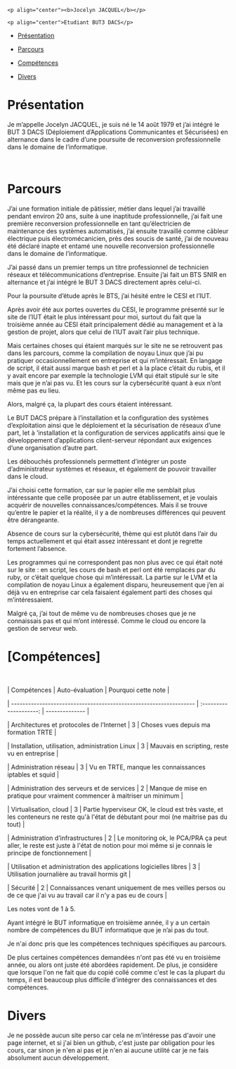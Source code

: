   <div> 

    <p align="center"><b>Jocelyn JACQUEL</b></p> 

    <p align="center">Etudiant BUT3 DACS</p> 

  </div> 

</div> 

  

<div class="no-site no-print"> 

  

  

- [Présentation](#présentation) 

- [Parcours](#parcours) 

- [Compétences](#compétences) 

- [Divers](#divers) 

  

  

</div> 

  

<div class="no-print"> 

  

#  Présentation 

  

</div> 

  

Je m’appelle Jocelyn JACQUEL, je suis né le 14 août 1979 et j’ai intégré le BUT 3 DACS (Déploiement d’Applications Communicantes et Sécurisées) en alternance dans le cadre d’une poursuite de reconversion professionnelle dans le domaine de l’informatique.  

  

<div class="only-print horizontal-line"></div> 

<br class="only-print"> 

  

#  Parcours 

  

J’ai une formation initiale de pâtissier, métier dans lequel j’ai travaillé pendant environ 20 ans, suite à une inaptitude professionnelle, j’ai fait une première reconversion professionnelle en tant qu’électricien de maintenance des systèmes automatisés, j’ai ensuite travaillé comme câbleur électrique puis électromécanicien, près des soucis de santé, j’ai de nouveau été déclaré inapte et entamé une nouvelle reconversion professionnelle dans le domaine de l’informatique. 

J’ai passé dans un premier temps un titre professionnel de technicien réseaux et télécommunications d’entreprise. Ensuite j’ai fait un BTS SNIR en alternance et j’ai intégré le BUT 3 DACS directement après celui-ci. 

Pour la poursuite d’étude après le BTS, j’ai hésité entre le CESI et l’IUT. 

Après avoir été aux portes ouvertes du CESI, le programme présenté sur le site de l’IUT était le plus intéressant pour moi, surtout du fait que la troisième année au CESI était principalement dédié au management et à la gestion de projet, alors que celui de l’IUT avait l’air plus technique. 

Mais certaines choses qui étaient marqués sur le site ne se retrouvent pas dans les parcours, comme la compilation de noyau Linux que j’ai pu pratiquer occasionnellement en entreprise et qui m’intéressait. En langage de script, il était aussi marque bash et perl et à la place c’était du rubis, et il y avait encore par exemple la technologie LVM qui était stipulé sur le site mais que je n’ai pas vu. Et les cours sur la cybersécurité quant à eux n’ont même pas eu lieu. 

Alors, malgré ça, la plupart des cours étaient intéressant. 

  

Le BUT DACS prépare à l’installation et la configuration des systèmes d’exploitation ainsi que le déploiement et la sécurisation de réseaux d’une part, let à ’installation et la configuration de services applicatifs ainsi que le développement d’applications client-serveur répondant aux exigences d’une organisation d’autre part. 

Les débouchés professionnels permettent d’intégrer un poste d’administrateur systèmes et réseaux, et également de pouvoir travailler dans le cloud. 

J’ai choisi cette formation, car sur le papier elle me semblait plus intéressante que celle proposée par un autre établissement, et je voulais acquérir de nouvelles connaissances/compétences. Mais il se trouve qu’entre le papier et la réalité, il y a de nombreuses différences qui peuvent être dérangeante. 

Absence de cours sur la cybersécurité, thème qui est plutôt dans l’air du temps actuellement et qui était assez intéressant et dont je regrette fortement l’absence. 

Les programmes qui ne correspondent pas non plus avec ce qui était noté sur le site : en script, les cours de bash et perl ont été remplacés par du ruby, or c’était quelque chose qui m’intéressait. La partie sur le LVM et la compilation de noyau Linux a également disparu, heureusement que j’en ai déjà vu en entreprise car cela faisaient également parti des choses qui m’intéressaient. 

Malgré ça, j’ai tout de même vu de nombreuses choses que je ne connaissais pas et qui m’ont intéressé. Comme le cloud ou encore la gestion de serveur web. 

  

#  [Compétences] 

  

  

  

<br class="only-print"> 

  

| Compétences                                                       | Auto-évaluation      | Pourquoi cette note | 

| ----------------------------------------------------------------- | :--------------------: | -------------- | 

| Architectures et protocoles de l’Internet                         | 3                 | Choses vues depuis ma formation TRTE            | 

| Installation, utilisation, administration Linux                   | 3         | Mauvais en scripting, reste vu en entreprise  | 

| Administration réseau                                             | 3             | Vu en TRTE, manque les connaissances iptables et squid            | 

| Administration des serveurs et de services                        | 2              | Manque de mise en pratique pour vraiment commencer à maitriser un minimum         | 

| Virtualisation, cloud                                             | 3               | Partie hyperviseur OK, le cloud est très vaste, et les conteneurs ne reste qu'à l'état de débutant pour moi (ne maitrise pas du tout)          | 

| Administration d’infrastructures                                  | 2 | Le monitoring ok, le PCA/PRA ça peut aller, le reste est juste à l'état de notion pour moi même si je connais le principe de fonctionnement         | 

| Utilisation et administration des applications logicielles libres | 3 | Utilisation journalière au travail hormis git          | 

| Sécurité                                                          | 2                 | Connaissances venant uniquement de mes veilles persos ou de ce que j'ai vu au travail car il n'y a pas eu de cours   |  

  

Les notes vont de 1 à 5. 

  

Ayant intégré le BUT informatique en troisième année, il y a un certain nombre de compétences du BUT informatique que je n’ai pas du tout. 

Je n'ai donc pris que les compétences techniques spécifiques au parcours. 

De plus certaines compétences demandées n'ont pas été vu en troisième année, ou alors ont juste été abordées rapidement. De plus, je considère que lorsque l'on ne fait que du copié collé comme c'est le cas la plupart du temps, il est beaucoup plus difficile d'intégrer des connaissances et des compétences. 

  

  

<div class="page-break"></div> 

<div class="no-print"> 

  

# Divers 

  

Je ne possède aucun site perso car cela ne m'intéresse pas d'avoir une page internet, et si j'ai bien un github, c'est juste par obligation pour les cours, car sinon je n'en ai pas et je n'en ai aucune utilité car je ne fais absolument aucun développement. 

 
